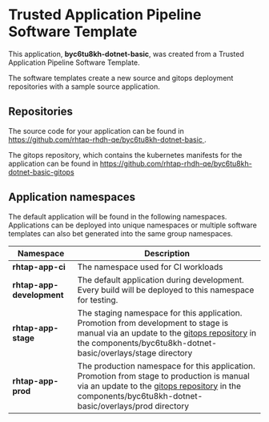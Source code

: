 # Trusted Application Pipeline Software Template

This application, **byc6tu8kh-dotnet-basic**, was created from a Trusted Application Pipeline Software Template.

The software templates create a new source and gitops deployment repositories with a sample source application. 

## Repositories

The source code for your application can be found in [https://github.com/rhtap-rhdh-qe/byc6tu8kh-dotnet-basic ](https://github.com/rhtap-rhdh-qe/byc6tu8kh-dotnet-basic ).
 
The gitops repository, which contains the kubernetes manifests for the application can be found in 
[https://github.com/rhtap-rhdh-qe/byc6tu8kh-dotnet-basic-gitops ](https://github.com/rhtap-rhdh-qe/byc6tu8kh-dotnet-basic-gitops ) 

## Application namespaces 

The default application will be found in the following namespaces. Applications can be deployed into unique namespaces or multiple software templates can also bet generated into the same group namespaces.  

|  Namespace   |  Description   |  
| -------- | -------- |
| **rhtap-app-ci** | The namespace used for CI workloads |
| **rhtap-app-development** | The default application during development. Every build will be deployed to this namespace for testing. |
| **rhtap-app-stage** | The staging namespace for this application. Promotion from development to stage is manual via an update to the [gitops repository](https://github.com/rhtap-rhdh-qe/byc6tu8kh-dotnet-basic-gitops ) in the components/byc6tu8kh-dotnet-basic/overlays/stage directory |
| **rhtap-app-prod** | The production namespace for this application. Promotion from stage to production is manual via an update to the [gitops repository](https://github.com/rhtap-rhdh-qe/byc6tu8kh-dotnet-basic-gitops ) in the components/byc6tu8kh-dotnet-basic/overlays/prod directory |
